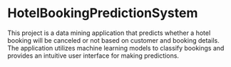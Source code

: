 # HotelBookingPredictionSystem
This project is a data mining application that predicts whether a hotel booking will be canceled or not based on customer and booking details. The application utilizes machine learning models to classify bookings and provides an intuitive user interface for making predictions.
